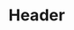 <!-- TITLE: Malaise -->
<!-- SUBTITLE: Decreases your target's resistance to cold, fire, magic, and poison. -->

# Header